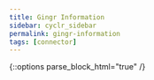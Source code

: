 ```yaml
---
title: Gingr Information
sidebar: cyclr_sidebar
permalink: gingr-information
tags: [connector]
---
```

{::options parse_block_html="true" /}
